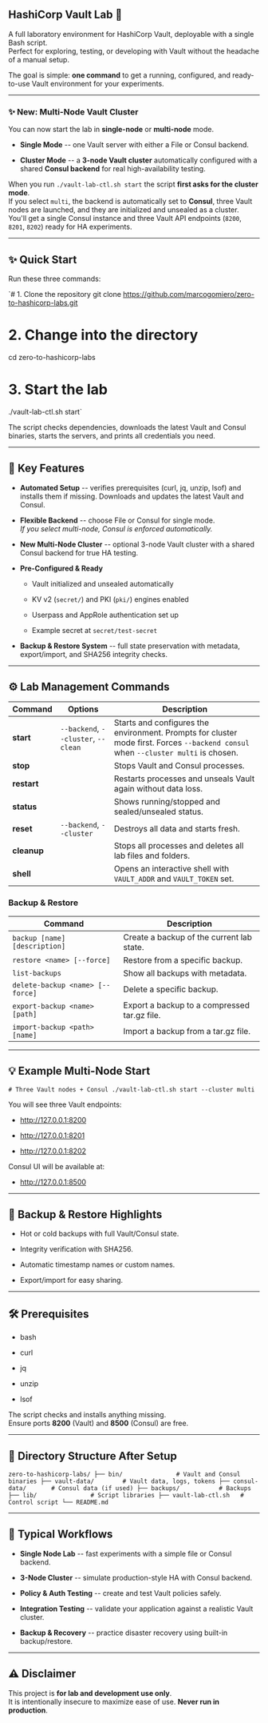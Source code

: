 HashiCorp Vault Lab 🚀
----------------------

A full laboratory environment for HashiCorp Vault, deployable with a single Bash script.\
Perfect for exploring, testing, or developing with Vault without the headache of a manual setup.

The goal is simple: **one command** to get a running, configured, and ready-to-use Vault environment for your experiments.

* * * * *

### ✨ **New: Multi-Node Vault Cluster**

You can now start the lab in **single-node** or **multi-node** mode.

-   **Single Mode** -- one Vault server with either a File or Consul backend.

-   **Cluster Mode** -- a **3-node Vault cluster** automatically configured with a shared **Consul backend** for real high-availability testing.

When you run `./vault-lab-ctl.sh start` the script **first asks for the cluster mode**.\
If you select `multi`, the backend is automatically set to **Consul**, three Vault nodes are launched, and they are initialized and unsealed as a cluster.\
You'll get a single Consul instance and three Vault API endpoints (`8200`, `8201`, `8202`) ready for HA experiments.

* * * * *

✨ Quick Start
-------------

Run these three commands:

`# 1. Clone the repository
git clone https://github.com/marcogomiero/zero-to-hashicorp-labs.git

# 2. Change into the directory
cd zero-to-hashicorp-labs

# 3. Start the lab
./vault-lab-ctl.sh start`

The script checks dependencies, downloads the latest Vault and Consul binaries, starts the servers, and prints all credentials you need.

* * * * *

📜 Key Features
---------------

-   **Automated Setup** -- verifies prerequisites (curl, jq, unzip, lsof) and installs them if missing. Downloads and updates the latest Vault and Consul.

-   **Flexible Backend** -- choose File or Consul for single mode.\
    *If you select multi-node, Consul is enforced automatically.*

-   **New Multi-Node Cluster** -- optional 3-node Vault cluster with a shared Consul backend for true HA testing.

-   **Pre-Configured & Ready**

    -   Vault initialized and unsealed automatically

    -   KV v2 (`secret/`) and PKI (`pki/`) engines enabled

    -   Userpass and AppRole authentication set up

    -   Example secret at `secret/test-secret`

-   **Backup & Restore System** -- full state preservation with metadata, export/import, and SHA256 integrity checks.

* * * * *

⚙️ Lab Management Commands
--------------------------

| Command | Options | Description |
| --- | --- | --- |
| **start** | `--backend`, `--cluster`, `--clean` | Starts and configures the environment. Prompts for cluster mode first. Forces `--backend consul` when `--cluster multi` is chosen. |
| **stop** |  | Stops Vault and Consul processes. |
| **restart** |  | Restarts processes and unseals Vault again without data loss. |
| **status** |  | Shows running/stopped and sealed/unsealed status. |
| **reset** | `--backend`, `--cluster` | Destroys all data and starts fresh. |
| **cleanup** |  | Stops all processes and deletes all lab files and folders. |
| **shell** |  | Opens an interactive shell with `VAULT_ADDR` and `VAULT_TOKEN` set. |

### Backup & Restore

| Command | Description |
| --- | --- |
| `backup [name] [description]` | Create a backup of the current lab state. |
| `restore <name> [--force]` | Restore from a specific backup. |
| `list-backups` | Show all backups with metadata. |
| `delete-backup <name> [--force]` | Delete a specific backup. |
| `export-backup <name> [path]` | Export a backup to a compressed tar.gz file. |
| `import-backup <path> [name]` | Import a backup from a tar.gz file. |

* * * * *

💡 Example Multi-Node Start
---------------------------

`# Three Vault nodes + Consul
./vault-lab-ctl.sh start --cluster multi`

You will see three Vault endpoints:

-   <http://127.0.0.1:8200>

-   <http://127.0.0.1:8201>

-   <http://127.0.0.1:8202>

Consul UI will be available at:

-   <http://127.0.0.1:8500>

* * * * *

💾 Backup & Restore Highlights
------------------------------

-   Hot or cold backups with full Vault/Consul state.

-   Integrity verification with SHA256.

-   Automatic timestamp names or custom names.

-   Export/import for easy sharing.

* * * * *

🛠️ Prerequisites
-----------------

-   bash

-   curl

-   jq

-   unzip

-   lsof

The script checks and installs anything missing.\
Ensure ports **8200** (Vault) and **8500** (Consul) are free.

* * * * *

🌳 Directory Structure After Setup
----------------------------------

`zero-to-hashicorp-labs/
├── bin/               # Vault and Consul binaries
├── vault-data/        # Vault data, logs, tokens
├── consul-data/       # Consul data (if used)
├── backups/           # Backups
├── lib/               # Script libraries
├── vault-lab-ctl.sh   # Control script
└── README.md`

* * * * *

🚀 Typical Workflows
--------------------

-   **Single Node Lab** -- fast experiments with a simple file or Consul backend.

-   **3-Node Cluster** -- simulate production-style HA with Consul backend.

-   **Policy & Auth Testing** -- create and test Vault policies safely.

-   **Integration Testing** -- validate your application against a realistic Vault cluster.

-   **Backup & Recovery** -- practice disaster recovery using built-in backup/restore.

* * * * *

⚠️ Disclaimer
-------------

This project is **for lab and development use only**.\
It is intentionally insecure to maximize ease of use. **Never run in production**.